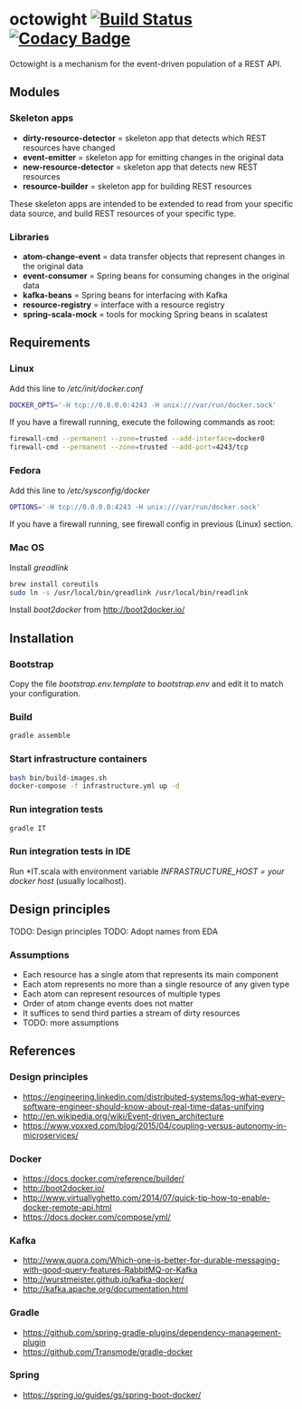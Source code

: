 # octowight [![Build Status](https://travis-ci.org/jasperavisser/octowight.svg?branch=master)](https://travis-ci.org/jasperavisser/octowight) [![Codacy Badge](https://www.codacy.com/project/badge/9541b85030e24d1b9b170e19cec3b0d5)](https://www.codacy.com/app/jasper-a-visser/octowight)
Octowight is a mechanism for the event-driven population of a REST API.

## Modules

### Skeleton apps
- **dirty-resource-detector** = skeleton app that detects which REST resources have changed
- **event-emitter** = skeleton app for emitting changes in the original data
- **new-resource-detector** = skeleton app that detects new REST resources
- **resource-builder** = skeleton app for building REST resources

These skeleton apps are intended to be extended to read from your specific data source, and build REST resources of your specific type.

### Libraries
- **atom-change-event** = data transfer objects that represent changes in the original data
- **event-consumer** = Spring beans for consuming changes in the original data
- **kafka-beans** = Spring beans for interfacing with Kafka
- **resource-registry** = interface with a resource registry
- **spring-scala-mock** = tools for mocking Spring beans in scalatest

## Requirements

### Linux
Add this line to */etc/init/docker.conf*

```bash
DOCKER_OPTS='-H tcp://0.0.0.0:4243 -H unix:///var/run/docker.sock'
```
If you have a firewall running, execute the following commands as root:
```bash
firewall-cmd --permanent --zone=trusted --add-interface=docker0
firewall-cmd --permanent --zone=trusted --add-port=4243/tcp
```

### Fedora
Add this line to  */etc/sysconfig/docker*

```bash
OPTIONS='-H tcp://0.0.0.0:4243 -H unix:///var/run/docker.sock'
```
If you have a firewall running, see firewall config in previous (Linux) section.

### Mac OS
Install *greadlink*

```bash
brew install coreutils
sudo ln -s /usr/local/bin/greadlink /usr/local/bin/readlink
```

Install *boot2docker* from http://boot2docker.io/

## Installation

### Bootstrap
Copy the file *bootstrap.env.template* to *bootstrap.env* and edit it to match your configuration.

### Build 
```bash
gradle assemble
```

### Start infrastructure containers
```bash
bash bin/build-images.sh
docker-compose -f infrastructure.yml up -d
```

### Run integration tests
```bash
gradle IT
```

### Run integration tests in IDE
Run \*IT.scala with environment variable *INFRASTRUCTURE_HOST = your docker host* (usually localhost).

## Design principles
TODO: Design principles
TODO: Adopt names from EDA

### Assumptions
* Each resource has a single atom that represents its main component
* Each atom represents no more than a single resource of any given type
* Each atom can represent resources of multiple types
* Order of atom change events does not matter
* It suffices to send third parties a stream of dirty resources
* TODO: more assumptions

## References

### Design principles
* https://engineering.linkedin.com/distributed-systems/log-what-every-software-engineer-should-know-about-real-time-datas-unifying
* http://en.wikipedia.org/wiki/Event-driven_architecture
* https://www.voxxed.com/blog/2015/04/coupling-versus-autonomy-in-microservices/

### Docker
* https://docs.docker.com/reference/builder/
* http://boot2docker.io/
* http://www.virtuallyghetto.com/2014/07/quick-tip-how-to-enable-docker-remote-api.html
* https://docs.docker.com/compose/yml/

### Kafka
* http://www.quora.com/Which-one-is-better-for-durable-messaging-with-good-query-features-RabbitMQ-or-Kafka
* http://wurstmeister.github.io/kafka-docker/
* http://kafka.apache.org/documentation.html

### Gradle
* https://github.com/spring-gradle-plugins/dependency-management-plugin
* https://github.com/Transmode/gradle-docker

### Spring
* https://spring.io/guides/gs/spring-boot-docker/
